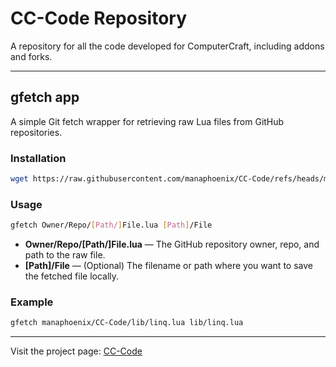 # CC-Code Repository

A repository for all the code developed for ComputerCraft, including addons and forks.

---

## gfetch app

A simple Git fetch wrapper for retrieving raw Lua files from GitHub repositories.

### Installation

```bash
wget https://raw.githubusercontent.com/manaphoenix/CC-Code/refs/heads/main/apps/gfetch.lua apps/gfetch.lua
```

### Usage

```bash
gfetch Owner/Repo/[Path/]File.lua [Path]/File
```

* **Owner/Repo/\[Path/]File.lua** — The GitHub repository owner, repo, and path to the raw file.
* **\[Path]/File** — (Optional) The filename or path where you want to save the fetched file locally.

### Example

```bash
gfetch manaphoenix/CC-Code/lib/linq.lua lib/linq.lua
```

---

Visit the project page: [CC-Code](https://manaphoenix.github.io/CC-Code/)
